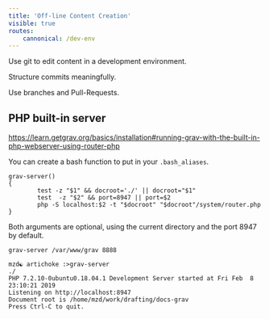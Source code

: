 ```yaml
---
title: 'Off-line Content Creation'
visible: true
routes:
    cannonical: /dev-env
---
```


Use git to edit content in a development environment.

Structure commits meaningfully.

Use branches and Pull-Requests.



## PHP built-in server

https://learn.getgrav.org/basics/installation#running-grav-with-the-built-in-php-webserver-using-router-php

You can create a bash function to put in your `.bash_aliases`.

```shell
grav-server()
{
        test -z "$1" && docroot='./' || docroot="$1"
        test  -z "$2" && port=8947 || port=$2
        php -S localhost:$2 -t "$docroot" "$docroot"/system/router.php
}
```

Both arguments are optional, using the current directory and the port 8947 by default.

`grav-server /var/www/grav 8888`

```shell
mzd☯ artichoke :>grav-server 
./
PHP 7.2.10-0ubuntu0.18.04.1 Development Server started at Fri Feb  8 23:10:21 2019
Listening on http://localhost:8947
Document root is /home/mzd/work/drafting/docs-grav
Press Ctrl-C to quit.

```

